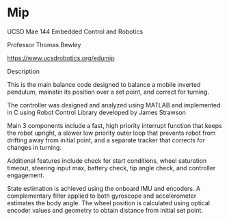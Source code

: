 # Mip
UCSD Mae 144 Embedded Control and Robotics

Professor Thomas Bewley 

https://www.ucsdrobotics.org/edumip


Description

This is the main balance code designed to balance a mobile inverted pendulum, mainatin its position over a set point, and correct for turning.

The controller was designed and analyzed using MATLAB and implemented in C using Robot Control Library developed by James Strawson

Main 3 components include a fast, high priority interrupt function that keeps the robot upright, a slower low priority outer loop that prevents robot from drifting away from initial point, and a separate tracker that corrects for changes in turning.

Additional features include check for start conditions, wheel saturation timeout, steering input max, battery check, tip angle check, and controller engagement.

State estimation is achieved using the onboard IMU and encoders. A complementary filter applied to both gyroscope and accelerometer estimates the body angle. The wheel position is calculated using optical encoder values and geometry to obtain distance from initial set point.



